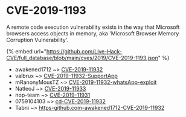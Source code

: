 # CVE-2019-1193

A remote code execution vulnerability exists in the way that Microsoft browsers access objects in memory, aka 'Microsoft Browser Memory Corruption Vulnerability'.

{% embed url="https://github.com/Live-Hack-CVE/full_database/blob/main/cves/2019/CVE-2019-1193.json" %}


* awakened1712 ~> [CVE-2019-11932](https://zeste.alice-snow.ru/2019/database/cve-2019-1193/cve-2019-11932-awakened1712)
* valbrux ~> [CVE-2019-11932-SupportApp](https://zeste.alice-snow.ru/2019/database/cve-2019-1193/cve-2019-11932-supportapp-valbrux)
* mRanonyMousTZ ~> [CVE-2019-11932-whatsApp-exploit](https://zeste.alice-snow.ru/2019/database/cve-2019-1193/cve-2019-11932-whatsapp-exploit-mranonymoustz)
* NatleoJ ~> [CVE-2019-11933](https://zeste.alice-snow.ru/2019/database/cve-2019-1193/cve-2019-11933-natleoj)
* nop-team ~> [CVE-2019-11931](https://zeste.alice-snow.ru/2019/database/cve-2019-1193/cve-2019-11931-nop-team)
* 0759104103 ~> [cd-CVE-2019-11932](https://zeste.alice-snow.ru/2019/database/cve-2019-1193/cd-cve-2019-11932-0759104103)
* Tabni ~> [https-github.com-awakened1712-CVE-2019-11932](https://zeste.alice-snow.ru/2019/database/cve-2019-1193/https-github.com-awakened1712-cve-2019-11932-tabni)